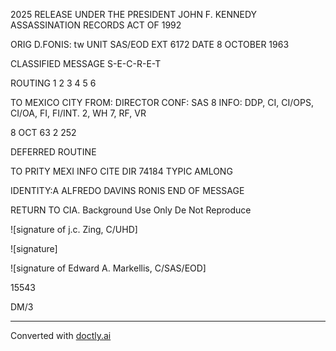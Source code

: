 2025 RELEASE UNDER THE PRESIDENT JOHN F. KENNEDY ASSASSINATION RECORDS ACT OF 1992

ORIG D.FONIS: tw
UNIT SAS/EOD
EXT 6172
DATE 8 OCTOBER 1963

CLASSIFIED MESSAGE
S-E-C-R-E-T

ROUTING
1
2
3
4
5
6

TO MEXICO CITY
FROM: DIRECTOR
CONF: SAS 8
INFO: DDP, CI, CI/OPS, CI/OA, FI, FI/INT. 2, WH 7, RF, VR

8 OCT 63 2 252

DEFERRED
ROUTINE

TO PRITY MEXI
INFO
CITE DIR 74184
TYPIC AMLONG

IDENTITY:A ALFREDO DAVINS
RONIS
END OF MESSAGE

RETURN TO CIA.
Background Use Only
De Not Reproduce

![signature of j.c. Zing, C/UHD]

![signature]

![signature of Edward A. Markellis, C/SAS/EOD]

15543

DM/3


---
Converted with [doctly.ai](https://doctly.ai)
